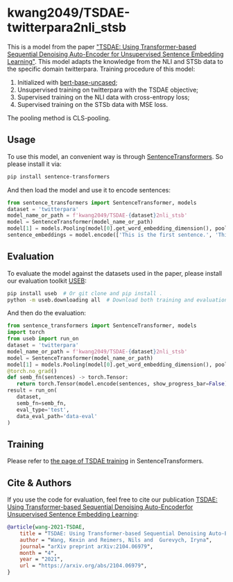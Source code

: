 # kwang2049/TSDAE-twitterpara2nli_stsb
This is a model from the paper ["TSDAE: Using Transformer-based Sequential Denoising Auto-Encoder for Unsupervised Sentence Embedding Learning"](https://arxiv.org/abs/2104.06979). This model adapts the knowledge from the NLI and STSb data to the specific domain twitterpara. Training procedure of this model:
 1. Initialized with [bert-base-uncased](https://huggingface.co/bert-base-uncased);
 2. Unsupervised training on twitterpara with the TSDAE objective;
 3. Supervised training on the NLI data with cross-entropy loss;
 4. Supervised training on the STSb data with MSE loss.
 
 The pooling method is CLS-pooling.
 
 ## Usage
 To use this model, an convenient way is through [SentenceTransformers](https://github.com/UKPLab/sentence-transformers). So please install it via:
 ```bash
 pip install sentence-transformers
 ```
 And then load the model and use it to encode sentences:
 ```python
 from sentence_transformers import SentenceTransformer, models
 dataset = 'twitterpara'
 model_name_or_path = f'kwang2049/TSDAE-{dataset}2nli_stsb'
 model = SentenceTransformer(model_name_or_path)
 model[1] = models.Pooling(model[0].get_word_embedding_dimension(), pooling_mode='cls')  # Note this model uses CLS-pooling
 sentence_embeddings = model.encode(['This is the first sentence.', 'This is the second one.'])
 ```
 ## Evaluation
 To evaluate the model against the datasets used in the paper, please install our evaluation toolkit [USEB](https://github.com/UKPLab/useb):
 ```bash
 pip install useb  # Or git clone and pip install .
 python -m useb.downloading all  # Download both training and evaluation data
 ```
 And then do the evaluation:
 ```python
 from sentence_transformers import SentenceTransformer, models
import torch
from useb import run_on
dataset = 'twitterpara'
model_name_or_path = f'kwang2049/TSDAE-{dataset}2nli_stsb'
model = SentenceTransformer(model_name_or_path)
model[1] = models.Pooling(model[0].get_word_embedding_dimension(), pooling_mode='cls')  # Note this model uses CLS-pooling
@torch.no_grad()
def semb_fn(sentences) -> torch.Tensor:
    return torch.Tensor(model.encode(sentences, show_progress_bar=False))
result = run_on(
    dataset,
    semb_fn=semb_fn,
    eval_type='test',
    data_eval_path='data-eval'
)
 ```
 
 ## Training
 Please refer to [the page of TSDAE training](https://github.com/UKPLab/sentence-transformers/tree/master/examples/unsupervised_learning/TSDAE) in SentenceTransformers.
 
 ## Cite & Authors
 If you use the code for evaluation, feel free to cite our publication [TSDAE: Using Transformer-based Sequential Denoising Auto-Encoderfor Unsupervised Sentence Embedding Learning](https://arxiv.org/abs/2104.06979):
```bibtex 
@article{wang-2021-TSDAE,
    title = "TSDAE: Using Transformer-based Sequential Denoising Auto-Encoderfor Unsupervised Sentence Embedding Learning",
    author = "Wang, Kexin and Reimers, Nils and  Gurevych, Iryna", 
    journal= "arXiv preprint arXiv:2104.06979",
    month = "4",
    year = "2021",
    url = "https://arxiv.org/abs/2104.06979",
}
```